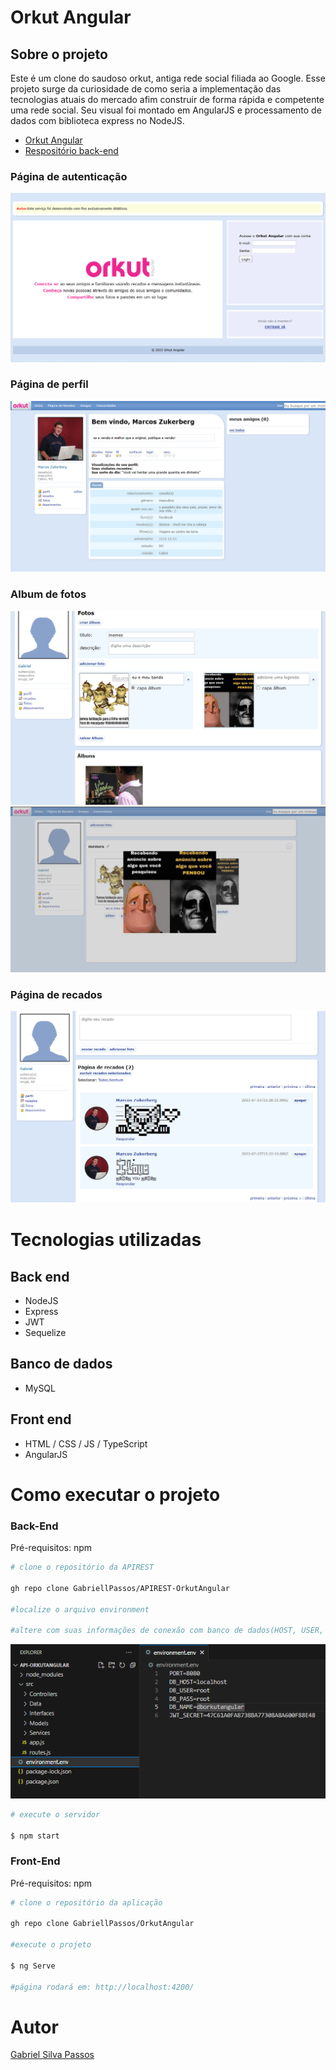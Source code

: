 #  Orkut Angular
## Sobre o projeto
  Este é um clone do saudoso orkut, antiga rede social filiada ao Google. Esse projeto surge da curiosidade de como seria a implementação das tecnologias atuais do mercado afim construir de forma rápida e competente uma rede social. Seu visual foi montado em AngularJS e processamento de dados com biblioteca express no NodeJS. 
<br>
 - [Orkut Angular](https://gabriellpassos.github.io/OrkutAngular/)
 - [Respositório back-end](https://github.com/GabriellPassos/APIREST-OrkutAngular)
  
### Página de autenticação
![pagina de autenticacao](https://github.com/GabriellPassos/assets/blob/main/orkutangular/autenticacao.PNG)
### Página de perfil
![pagina perfil](https://github.com/GabriellPassos/assets/blob/main/orkutangular/markzuk.PNG) 
### Album de fotos
  
![pagina album](https://github.com/GabriellPassos/assets/blob/main/orkutangular/album.PNG)
![pagina de fotos](https://github.com/GabriellPassos/assets/blob/main/orkutangular/foto.PNG)
### Página de recados
![pagina de recados](https://github.com/GabriellPassos/assets/blob/main/orkutangular/recados.PNG)

# Tecnologias utilizadas
## Back end
- NodeJS
- Express
- JWT
- Sequelize
## Banco de dados
- MySQL
## Front end
- HTML / CSS / JS / TypeScript
- AngularJS


# Como executar o projeto

### Back-End
Pré-requisitos: npm
```bash
# clone o repositório da APIREST

gh repo clone GabriellPassos/APIREST-OrkutAngular

#localize o arquivo environment

#altere com suas informações de conexão com banco de dados(HOST, USER, PASS)
```
![environment](https://github.com/GabriellPassos/assets/blob/main/orkutangular/environment.PNG)
```bash
# execute o servidor

$ npm start
```
### Front-End
Pré-requisitos: npm
```bash
# clone o repositório da aplicação

gh repo clone GabriellPassos/OrkutAngular

#execute o projeto

$ ng Serve

#página rodará em: http://localhost:4200/
```

# Autor


[Gabriel Silva Passos](https://www.linkedin.com/in/gabrielsilvapassos/)

